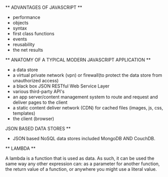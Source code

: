 ** ADVANTAGES OF JAVASCRIPT **

- performance
- objects
- syntax
- first class functions
- events
- reusability
- the net results


** ANATOMY OF A TYPICAL MODERN JAVASCRIPT APPLICATION **

- a data store
- a virtual private network (vpn) or firewall(to protect the data store from unauthorized access)
- a black box JSON RESTful Web Service Layer
- various third-party API's
- an app server/content management system to route and request and deliver pages to the client
- a static content deliver network (CDN) for cached files (images, js, css, templates)
- the client (browser)

JSON BASED DATA STORES **

- JSON based NoSQL data stores included MongoDB AND CouchDB.

** LAMBDA **

A lambda is a function that is used as data. As such, it can be used the same way any other expression can: as a parameter for another function, the return value of a function, or anywhere you might use a literal value.